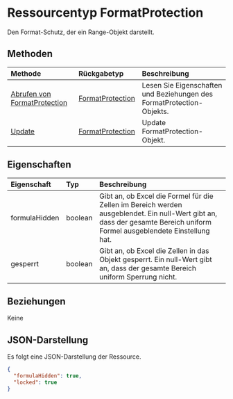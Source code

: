 # <a name="formatprotection-resource-type"></a>Ressourcentyp FormatProtection

Den Format-Schutz, der ein Range-Objekt darstellt.


## <a name="methods"></a>Methoden

| Methode           | Rückgabetyp    |Beschreibung|
|:---------------|:--------|:----------|
|[Abrufen von FormatProtection](../api/formatprotection_get.md) | [FormatProtection](formatprotection.md) |Lesen Sie Eigenschaften und Beziehungen des FormatProtection-Objekts.|
|[Update](../api/formatprotection_update.md) | [FormatProtection](formatprotection.md)  |Update FormatProtection-Objekt. |

## <a name="properties"></a>Eigenschaften
| Eigenschaft     | Typ   |Beschreibung|
|:---------------|:--------|:----------|
|formulaHidden|boolean|Gibt an, ob Excel die Formel für die Zellen im Bereich werden ausgeblendet. Ein null-Wert gibt an, dass der gesamte Bereich uniform Formel ausgeblendete Einstellung hat.|
|gesperrt|boolean|Gibt an, ob Excel die Zellen in das Objekt gesperrt. Ein null-Wert gibt an, dass der gesamte Bereich uniform Sperrung nicht.|

## <a name="relationships"></a>Beziehungen
Keine


## <a name="json-representation"></a>JSON-Darstellung

Es folgt eine JSON-Darstellung der Ressource.

<!-- {
  "blockType": "resource",
  "optionalProperties": [

  ],
  "@odata.type": "microsoft.graph.formatProtection"
}-->

```json
{
  "formulaHidden": true,
  "locked": true
}

```

<!-- uuid: 8fcb5dbc-d5aa-4681-8e31-b001d5168d79
2015-10-25 14:57:30 UTC -->
<!-- {
  "type": "#page.annotation",
  "description": "FormatProtection resource",
  "keywords": "",
  "section": "documentation",
  "tocPath": ""
}-->